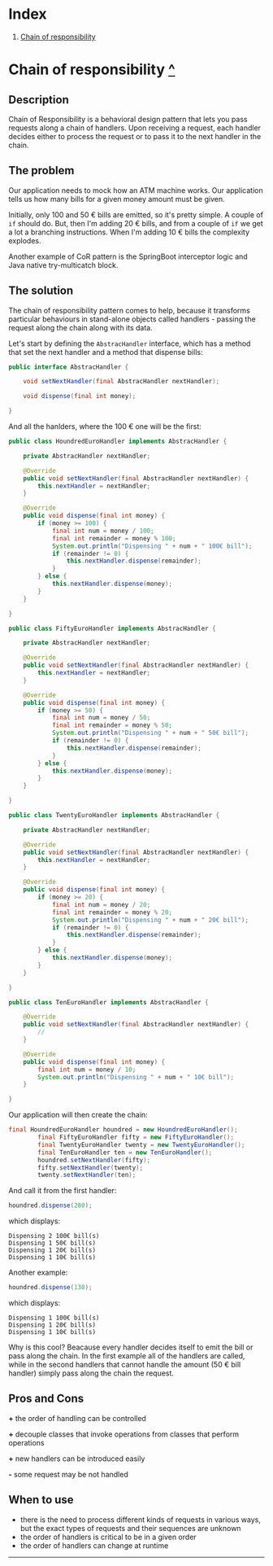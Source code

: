 # Index
1. [Chain of responsibility](#chain)

<a name="chain"></a>
# Chain of responsibility [\^](#index)

## Description
Chain of Responsibility is a behavioral design pattern that lets you pass requests along a chain of handlers. 
Upon receiving a request, each handler decides either to process the request or to pass it to the next handler in the chain.

## The problem
Our application needs to mock how an ATM machine works. Our application tells us how many bills for a given money amount must be given.

Initially, only 100 and 50 € bills are emitted, so it's pretty simple. A couple of `if` should do. But, then I'm adding 20 € bills, and from a couple of `if` we get a lot a branching instructions. When I'm adding 10 € bills the complexity explodes.

Another example of CoR pattern is the SpringBoot interceptor logic and Java native try-multicatch block.

## The solution
The chain of responsibility pattern comes to help, because it transforms particular behaviours in stand-alone objects called handlers - passing the request along the chain along with its data.

Let's start by defining the `AbstracHandler` interface, which has a method that set the next handler and a method that dispense bills:

```java
public interface AbstracHandler {

	void setNextHandler(final AbstracHandler nextHandler);

	void dispense(final int money);

}
```

And all the hanlders, where the 100 € one will be the first:

```java
public class HoundredEuroHandler implements AbstracHandler {

	private AbstracHandler nextHandler;

	@Override
	public void setNextHandler(final AbstracHandler nextHandler) {
		this.nextHandler = nextHandler;
	}

	@Override
	public void dispense(final int money) {
		if (money >= 100) {
			final int num = money / 100;
			final int remainder = money % 100;
			System.out.println("Dispensing " + num + " 100€ bill");
			if (remainder != 0) {
				this.nextHandler.dispense(remainder);
			}
		} else {
			this.nextHandler.dispense(money);
		}
	}

}
```

```java
public class FiftyEuroHandler implements AbstracHandler {

	private AbstracHandler nextHandler;

	@Override
	public void setNextHandler(final AbstracHandler nextHandler) {
		this.nextHandler = nextHandler;
	}

	@Override
	public void dispense(final int money) {
		if (money >= 50) {
			final int num = money / 50;
			final int remainder = money % 50;
			System.out.println("Dispensing " + num + " 50€ bill");
			if (remainder != 0) {
				this.nextHandler.dispense(remainder);
			}
		} else {
			this.nextHandler.dispense(money);
		}
	}

}
```

```java
public class TwentyEuroHandler implements AbstracHandler {

	private AbstracHandler nextHandler;

	@Override
	public void setNextHandler(final AbstracHandler nextHandler) {
		this.nextHandler = nextHandler;
	}

	@Override
	public void dispense(final int money) {
		if (money >= 20) {
			final int num = money / 20;
			final int remainder = money % 20;
			System.out.println("Dispensing " + num + " 20€ bill");
			if (remainder != 0) {
				this.nextHandler.dispense(remainder);
			}
		} else {
			this.nextHandler.dispense(money);
		}
	}

}
```

```java
public class TenEuroHandler implements AbstracHandler {

	@Override
	public void setNextHandler(final AbstracHandler nextHandler) {
		//
	}

	@Override
	public void dispense(final int money) {
		final int num = money / 10;
		System.out.println("Dispensing " + num + " 10€ bill");
	}

}
```

Our application will then create the chain:
```java
final HoundredEuroHandler houndred = new HoundredEuroHandler();
		final FiftyEuroHandler fifty = new FiftyEuroHandler();
		final TwentyEuroHandler twenty = new TwentyEuroHandler();
		final TenEuroHandler ten = new TenEuroHandler();
		houndred.setNextHandler(fifty);
		fifty.setNextHandler(twenty);
		twenty.setNextHandler(ten);
```

And call it from the first handler:
```java
houndred.dispense(280);
```
which displays:
```
Dispensing 2 100€ bill(s)
Dispensing 1 50€ bill(s)
Dispensing 1 20€ bill(s)
Dispensing 1 10€ bill(s)
```

Another example:
```java
houndred.dispense(130);
```
which displays:
```
Dispensing 1 100€ bill(s)
Dispensing 1 20€ bill(s)
Dispensing 1 10€ bill(s)
```

Why is this cool? Beacause every handler decides itself to emit the bill or pass along the chain. 
In the first example all of the handlers are called, while in the second handlers that cannot handle the amount (50 € bill handler) simply pass along the chain the request.

## Pros and Cons

**\+** the order of handling can be controlled

**\+** decouple classes that invoke operations from classes that perform operations

**\+** new handlers can be introduced easily

**\-** some request may be not handled

## When to use

- there is the need to process different kinds of requests in various ways, but the exact types of requests and their sequences are
unknown
- the order of handlers is critical to be in a given order
- the order of handlers can change at runtime 

---